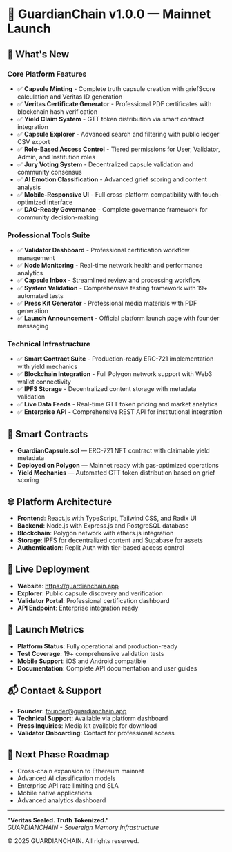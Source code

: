 # 🚀 GuardianChain v1.0.0 — Mainnet Launch

## 🎉 What's New

### Core Platform Features

- ✅ **Capsule Minting** - Complete truth capsule creation with griefScore calculation and Veritas ID generation
- ✅ **Veritas Certificate Generator** - Professional PDF certificates with blockchain hash verification
- ✅ **Yield Claim System** - GTT token distribution via smart contract integration
- ✅ **Capsule Explorer** - Advanced search and filtering with public ledger CSV export
- ✅ **Role-Based Access Control** - Tiered permissions for User, Validator, Admin, and Institution roles
- ✅ **Jury Voting System** - Decentralized capsule validation and community consensus
- ✅ **AI Emotion Classification** - Advanced grief scoring and content analysis
- ✅ **Mobile-Responsive UI** - Full cross-platform compatibility with touch-optimized interface
- ✅ **DAO-Ready Governance** - Complete governance framework for community decision-making

### Professional Tools Suite

- ✅ **Validator Dashboard** - Professional certification workflow management
- ✅ **Node Monitoring** - Real-time network health and performance analytics
- ✅ **Capsule Inbox** - Streamlined review and processing workflow
- ✅ **System Validation** - Comprehensive testing framework with 19+ automated tests
- ✅ **Press Kit Generator** - Professional media materials with PDF generation
- ✅ **Launch Announcement** - Official platform launch page with founder messaging

### Technical Infrastructure

- ✅ **Smart Contract Suite** - Production-ready ERC-721 implementation with yield mechanics
- ✅ **Blockchain Integration** - Full Polygon network support with Web3 wallet connectivity
- ✅ **IPFS Storage** - Decentralized content storage with metadata validation
- ✅ **Live Data Feeds** - Real-time GTT token pricing and market analytics
- ✅ **Enterprise API** - Comprehensive REST API for institutional integration

## 🔐 Smart Contracts

- **GuardianCapsule.sol** — ERC-721 NFT contract with claimable yield metadata
- **Deployed on Polygon** — Mainnet ready with gas-optimized operations
- **Yield Mechanics** — Automated GTT token distribution based on grief scoring

## 🌐 Platform Architecture

- **Frontend**: React.js with TypeScript, Tailwind CSS, and Radix UI
- **Backend**: Node.js with Express.js and PostgreSQL database
- **Blockchain**: Polygon network with ethers.js integration
- **Storage**: IPFS for decentralized content and Supabase for assets
- **Authentication**: Replit Auth with tier-based access control

## 🔗 Live Deployment

- **Website**: https://guardianchain.app
- **Explorer**: Public capsule discovery and verification
- **Validator Portal**: Professional certification dashboard
- **API Endpoint**: Enterprise integration ready

## 🎯 Launch Metrics

- **Platform Status**: Fully operational and production-ready
- **Test Coverage**: 19+ comprehensive validation tests
- **Mobile Support**: iOS and Android compatible
- **Documentation**: Complete API documentation and user guides

## 📬 Contact & Support

- **Founder**: founder@guardianchain.app
- **Technical Support**: Available via platform dashboard
- **Press Inquiries**: Media kit available for download
- **Validator Onboarding**: Contact for professional access

## 🚀 Next Phase Roadmap

- Cross-chain expansion to Ethereum mainnet
- Advanced AI classification models
- Enterprise API rate limiting and SLA
- Mobile native applications
- Advanced analytics dashboard

---

**"Veritas Sealed. Truth Tokenized."**  
_GUARDIANCHAIN - Sovereign Memory Infrastructure_

© 2025 GUARDIANCHAIN. All rights reserved.
